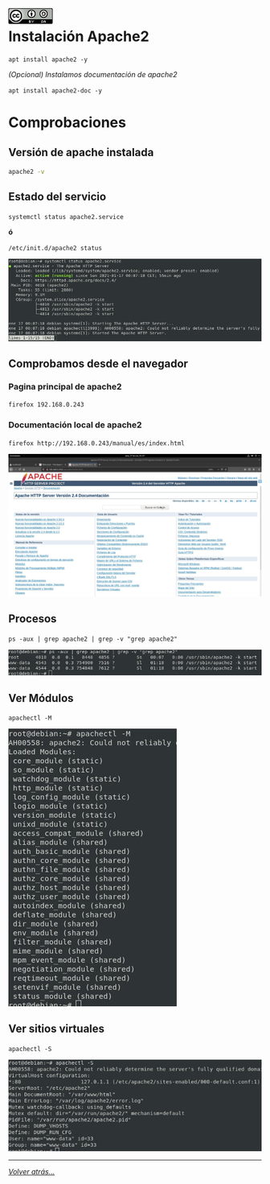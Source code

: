 <img src="../../imagenes/MI-LICENCIA88x31.png" style="float: left; margin-right: 10px;" />

# Instalación Apache2

``apt install apache2 -y``

*(Opcional) Instalamos documentación de apache2*

``apt install apache2-doc -y``

# Comprobaciones

## Versión de apache instalada

```bash
apache2 -v
```

## Estado del servicio

``systemctl status apache2.service``

**ó**

``/etc/init.d/apache2 status``

![estadoServicio](/imagenes/apache2/estadoServicio.jpg)

## Comprobamos desde el navegador

### Pagina principal de apache2

``firefox 192.168.0.243``

### Documentación local de apache2

``firefox http://192.168.0.243/manual/es/index.html``

![DocumentacionLocal](/imagenes/apache2/documentacionLocal.jpg)

## Procesos

``ps -aux | grep apache2 | grep -v "grep apache2"``

![procesos](/imagenes/apache2/procesos.jpg)

## Ver Módulos

``apachectl -M``

![modulos](/imagenes/apache2/modulosApache.jpg)

## Ver sitios virtuales

``apachectl -S``

![sitiosVirtuales](/imagenes/apache2/sitiosVirtuales.jpg)

_________________________________________________
*[Volver atrás...](../../README.md)*
